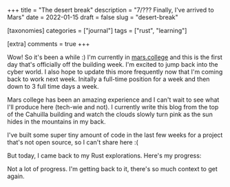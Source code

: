 +++
title = "The desert break"
description = "7/??? Finally, I've arrived to Mars"
date = 2022-01-15
draft = false
slug = "desert-break"

[taxonomies]
categories = ["journal"]
tags = ["rust", "learning"]

[extra]
comments = true
+++

Wow! So it's been a while :)
I'm currently in [mars.college](mars.college) and this is the first day that's officially off the building week. I'm excited to jump back into the cyber world.
I also hope to update this more frequently now that I'm coming back to work next week. Initally a full-time position for a week and then down to 3 full time days a week.

Mars college has been an amazing experience and I can't wait to see what I'll produce here (tech-wie and not). I currently write this blog from the top of the Cahuilla building and watch the clouds slowly turn pink as the sun hides in the mountains in my back.

I've built some super tiny amount of code in the last few weeks for a project that's not open source, so I can't share here :(

But today, I came back to my Rust explorations. Here's my progress:

Not a lot of progress.
I'm getting back to it, there's so much context to get again.
